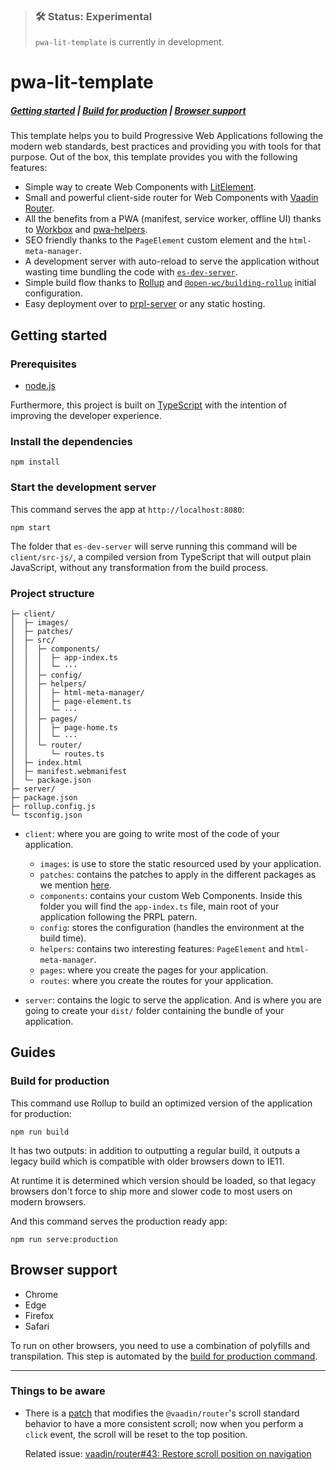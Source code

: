 > ### 🛠 Status: Experimental
>
> `pwa-lit-template` is currently in development.

# pwa-lit-template

##### [Getting started](#getting-started) | [Build for production](#build-for-production) | [Browser support](#browser-support)

This template helps you to build Progressive Web Applications following the modern web standards, best practices and providing you with tools for that purpose. Out of the box, this template provides you with the following features:

- Simple way to create Web Components with [LitElement](https://lit-element.polymer-project.org).
- Small and powerful client-side router for Web Components with [Vaadin Router](https://vaadin.com/router).
- All the benefits from a PWA (manifest, service worker, offline UI) thanks to [Workbox](https://developers.google.com/web/tools/workbox) and [pwa-helpers](https://github.com/thepassle/pwa-helpers).
- SEO friendly thanks to the `PageElement` custom element and the `html-meta-manager`.
- A development server with auto-reload to serve the application without wasting time bundling the code with [`es-dev-server`](https://open-wc.org/developing/es-dev-server.html).
- Simple build flow thanks to [Rollup](https://rollupjs.org) and [`@open-wc/building-rollup`](https://open-wc.org/building/building-rollup.html) initial configuration.
- Easy deployment over to [prpl-server](https://github.com/Polymer/prpl-server) or any static hosting.

## Getting started

### Prerequisites

- [node.js](https://nodejs.org)

Furthermore, this project is built on [TypeScript](https://www.typescriptlang.org) with the intention of improving the developer experience.

### Install the dependencies

    npm install

### Start the development server

This command serves the app at `http://localhost:8080`:

    npm start

The folder that `es-dev-server` will serve running this command will be `client/src-js/`, a compiled version from TypeScript that will output plain JavaScript, without any transformation from the build process.

### Project structure

```
├─ client/
│  ├─ images/
│  ├─ patches/
│  ├─ src/
│  │  ├─ components/
│  │  │  ├─ app-index.ts
│  │  │  └─ ···
│  │  ├─ config/
│  │  ├─ helpers/
│  │  │  ├─ html-meta-manager/
│  │  │  ├─ page-element.ts
│  │  │  └─ ···
│  │  ├─ pages/
│  │  │  ├─ page-home.ts
│  │  │  └─ ···
│  │  └─ router/
│  │     └─ routes.ts
│  ├─ index.html
│  ├─ manifest.webmanifest
│  └─ package.json
├─ server/
├─ package.json
├─ rollup.config.js
└─ tsconfig.json
```

- `client`: where you are going to write most of the code of your application.

  - `images`: is use to store the static resourced used by your application.
  - `patches`: contains the patches to apply in the different packages as we mention [here](#things-to-be-aware).
  - `components`: contains your custom Web Components. Inside this folder you will find the `app-index.ts` file, main root of your application following the PRPL patern.
  - `config`: stores the configuration (handles the environment at the build time).
  - `helpers`: contains two interesting features: `PageElement` and `html-meta-manager`.
  - `pages`: where you create the pages for your application.
  - `routes`: where you create the routes for your application.

- `server`: contains the logic to serve the application. And is where you are going to create your `dist/` folder containing the bundle of your application.

## Guides

### Build for production

This command use Rollup to build an optimized version of the application for production:

    npm run build

It has two outputs: in addition to outputting a regular build, it outputs a legacy build which is compatible with older browsers down to IE11.

At runtime it is determined which version should be loaded, so that legacy browsers don't force to ship more and slower code to most users on modern browsers.

And this command serves the production ready app:

    npm run serve:production

## Browser support

- Chrome
- Edge
- Firefox
- Safari

To run on other browsers, you need to use a combination of polyfills and transpilation. This step is automated by the [build for production command](#build-for-production).

---

### Things to be aware

- There is a [patch](client/patches/@vaadin+router+1.7.2.patch) that modifies the `@vaadin/router`'s scroll standard behavior to have a more consistent scroll; now when you perform a `click` event, the scroll will be reset to the top position.

  Related issue: [vaadin/router#43: Restore scroll position on navigation](https://github.com/vaadin/vaadin-router/issues/43)
